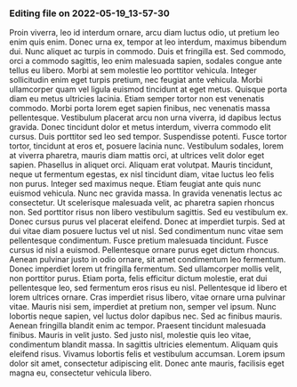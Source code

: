 

### Editing file on 2022-05-19_13-57-30

Proin viverra, leo id interdum ornare, arcu diam luctus odio, ut pretium leo enim quis enim. Donec urna ex, tempor at leo interdum, maximus bibendum dui. Nunc aliquet ac turpis in commodo. Duis et fringilla est. Sed commodo, orci a commodo sagittis, leo enim malesuada sapien, sodales congue ante tellus eu libero. Morbi at sem molestie leo porttitor vehicula. Integer sollicitudin enim eget turpis pretium, nec feugiat ante vehicula.
Morbi ullamcorper quam vel ligula euismod tincidunt at eget metus. Quisque porta diam eu metus ultricies lacinia. Etiam semper tortor non est venenatis commodo. Morbi porta lorem eget sapien finibus, nec venenatis massa pellentesque. Vestibulum placerat arcu non urna viverra, id dapibus lectus gravida. Donec tincidunt dolor et metus interdum, viverra commodo elit cursus. Duis porttitor sed leo sed tempor. Suspendisse potenti. Fusce tortor tortor, tincidunt at eros et, posuere lacinia nunc. Vestibulum sodales, lorem at viverra pharetra, mauris diam mattis orci, at ultrices velit dolor eget sapien. Phasellus in aliquet orci.
Aliquam erat volutpat. Mauris tincidunt, neque ut fermentum egestas, ex nisl tincidunt diam, vitae luctus leo felis non purus. Integer sed maximus neque. Etiam feugiat ante quis nunc euismod vehicula. Nunc nec gravida massa. In gravida venenatis lectus ac consectetur. Ut scelerisque malesuada velit, ac pharetra sapien rhoncus non. Sed porttitor risus non libero vestibulum sagittis. Sed eu vestibulum ex. Donec cursus purus vel placerat eleifend. Donec at imperdiet turpis. Sed at dui vitae diam posuere luctus vel ut nisl.
Sed condimentum nunc vitae sem pellentesque condimentum. Fusce pretium malesuada tincidunt. Fusce cursus id nisl a euismod. Pellentesque ornare purus eget dictum rhoncus. Aenean pulvinar justo in odio ornare, sit amet condimentum leo fermentum. Donec imperdiet lorem ut fringilla fermentum. Sed ullamcorper mollis velit, non porttitor purus. Etiam porta, felis efficitur dictum molestie, erat dui pellentesque leo, sed fermentum eros risus eu nisl. Pellentesque id libero et lorem ultrices ornare. Cras imperdiet risus libero, vitae ornare urna pulvinar vitae. Mauris nisi sem, imperdiet at pretium non, semper vel ipsum. Nunc lobortis neque sapien, vel luctus dolor dapibus nec. Sed ac finibus mauris. Aenean fringilla blandit enim ac tempor.
Praesent tincidunt malesuada finibus. Mauris in velit justo. Sed justo nisl, molestie quis leo vitae, condimentum blandit massa. In sagittis ultricies elementum. Aliquam quis eleifend risus. Vivamus lobortis felis et vestibulum accumsan. Lorem ipsum dolor sit amet, consectetur adipiscing elit. Donec ante mauris, facilisis eget magna eu, consectetur vehicula libero.



